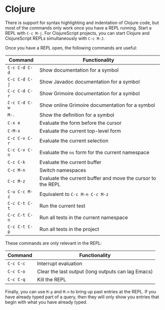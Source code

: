# Clojure

There is support for syntax highlighting and indentation of Clojure
code, but most of the commands only work once you have a REPL running.
Start a REPL with `C-c M-j`. For ClojureScript projects, you can start
Clojure and ClojureScript REPLs simultaneously with `C-c M-J`.

Once you have a REPL open, the following commands are useful:

| Command       | Functionality                                               |
| ------------- | ----------------------------------------------------------- |
| `C-c C-d C-d` | Show documentation for a symbol                             |
| `C-c C-d C-j` | Show Javadoc documentation for a symbol                     |
| `C-c C-d C-r` | Show Grimoire documentation for a symbol                    |
| `C-c C-d C-w` | Show online Grimoire documentation for a symbol             |
| `M-.`         | Show the definition for a symbol                            |
| `C-x e`       | Evaluate the form before the cursor                         |
| `C-M-x`       | Evaluate the current top-level form                         |
| `C-c C-v C-r` | Evaluate the current selection                              |
| `C-c C-v C-n` | Evaluate the `ns` form for the current namespace            |
| `C-c C-k`     | Evaluate the current buffer                                 |
| `C-c M-n`     | Switch namespaces                                           |
| `C-c M-z`     | Evaluate the current buffer and move the cursor to the REPL |
| `C-u C-c M-z` | Equivalent to `C-c M-n C-c M-z`                             |
| `C-c C-t C-t` | Run the current test                                        |
| `C-c C-t C-n` | Run all tests in the current namespace                      |
| `C-c C-t C-p` | Run all tests in the project                                |

These commands are only relevant in the REPL:

| Command   | Functionality                                      |
| --------- | -------------------------------------------------- |
| `C-c C-c` | Interrupt evaluation                               |
| `C-c C-o` | Clear the last output (long outputs can lag Emacs) |
| `C-c C-q` | Kill the REPL                                      |

Finally, you can use `M-p` and `M-n` to bring up past entries at the
REPL. If you have already typed part of a query, then they will only
show you entries that begin with what you have already typed.
